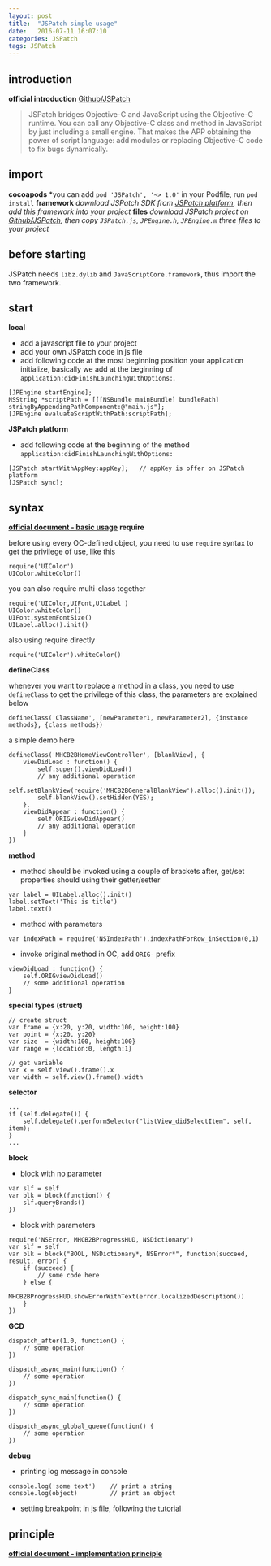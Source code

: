 ```yaml
---
layout: post
title:  "JSPatch simple usage"
date:   2016-07-11 16:07:10
categories: JSPatch
tags: JSPatch
---
```


## introduction
**official introduction**   [Github/JSPatch](https://github.com/bang590/JSPatch)
> JSPatch bridges Objective-C and JavaScript using the Objective-C runtime. You can call any Objective-C class and method in JavaScript by just including a small engine. That makes the APP obtaining the power of script language: add modules or replacing Objective-C code to fix bugs dynamically.

## import
**cocoapods**
*you can add `pod 'JSPatch', '~> 1.0'` in your Podfile, run `pod install`
**framework**
*download JSPatch SDK from [JSPatch platform](http://www.jspatch.com/Index/sdk), then add this framework into your project*
**files**
*download JSPatch project on [Github/JSPatch](https://github.com/bang590/JSPatch), then copy `JSPatch.js`, `JPEngine.h`, `JPEngine.m` three files to your project*

## before starting
JSPatch needs `libz.dylib` and `JavaScriptCore.framework`, thus import the two framework.
## start
**local**
* add a javascript file to your project
* add your own JSPatch code in js file
* add following code at the most beginning position your application initialize, basically we add at the beginning of `application:didFinishLaunchingWithOptions:`.

```
[JPEngine startEngine];
NSString *scriptPath = [[[NSBundle mainBundle] bundlePath] stringByAppendingPathComponent:@"main.js"];
[JPEngine evaluateScriptWithPath:scriptPath];
```

**JSPatch platform**
* add following code at the beginning of the method `application:didFinishLaunchingWithOptions:`

```
[JSPatch startWithAppKey:appKey];   // appKey is offer on JSPatch platform
[JSPatch sync];
```
## syntax
**[official document - basic usage](https://github.com/bang590/JSPatch/wiki/JSPatch-基础用法)**
**require**

before using every OC-defined object, you need to use `require` syntax to get the privilege of use, like this 

```
require('UIColor')
UIColor.whiteColor()
```

you can also require multi-class together

```
require('UIColor,UIFont,UILabel')
UIColor.whiteColor()
UIFont.systemFontSize()
UILabel.alloc().init()
```

also using require directly

```
require('UIColor').whiteColor()
```

**defineClass**

whenever you want to replace a method in a class, you need to use `defineClass` to get the privilege of this class, the parameters are explained below

```
defineClass('ClassName', [newParameter1, newParameter2], {instance methods}, {class methods})
```

a simple demo here

```
defineClass('MHCB2BHomeViewController', [blankView], {
    viewDidLoad : function() {
        self.super().viewDidLoad()
        // any additional operation
        self.setBlankView(require('MHCB2BGeneralBlankView').alloc().init());
        self.blankView().setHidden(YES);
    },
    viewDidAppear : function() {
        self.ORIGviewDidAppear()
        // any additional operation
    }
})
```

**method**

* method should be invoked using a couple of brackets after, get/set properties should using their getter/setter

```
var label = UILabel.alloc().init()
label.setText('This is title')
label.text()
```

* method with parameters

```
var indexPath = require('NSIndexPath').indexPathForRow_inSection(0,1)
```

* invoke original method in OC, add `ORIG-` prefix

```
viewDidLoad : function() {
    self.ORIGviewDidLoad()
    // some additional operation
}
```

**special types (struct)**

```
// create struct
var frame = {x:20, y:20, width:100, height:100}
var point = {x:20, y:20}
var size  = {width:100, height:100}
var range = {location:0, length:1}

// get variable
var x = self.view().frame().x
var width = self.view().frame().width
```

**selector**

```
...
if (self.delegate()) {
    self.delegate().performSelector("listView_didSelectItem", self, item);
}
...
```

**block**

* block with no parameter

```
var slf = self
var blk = block(function() {
    slf.queryBrands()
})
```

* block with parameters

```
require('NSError, MHCB2BProgressHUD, NSDictionary')
var slf = self
var blk = block("BOOL, NSDictionary*, NSError*", function(succeed, result, error) {
    if (succeed) {
        // some code here
    } else {
        MHCB2BProgressHUD.showErrorWithText(error.localizedDescription())
    }
})
```

**GCD**

```
dispatch_after(1.0, function() {
    // some operation
})

dispatch_async_main(function() {
    // some operation
})

dispatch_sync_main(function() {
    // some operation
})

dispatch_async_global_queue(function() {
    // some operation
})
```

**debug**

* printing log message in console

```
console.log('some text')    // print a string
console.log(object)         // print an object
```

* setting breakpoint in js file, following the [tutorial](https://github.com/bang590/JSPatch/wiki/JS-断点调试)

## principle
**[official document - implementation principle](https://github.com/bang590/JSPatch/wiki/JSPatch-实现原理详解)**

